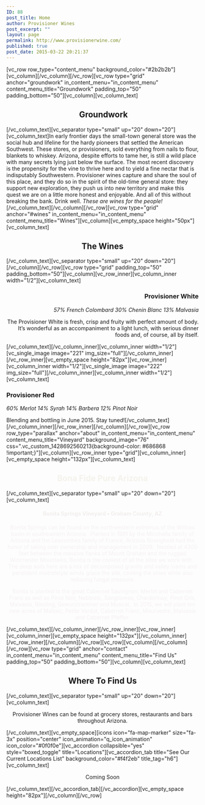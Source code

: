 ```yaml
---
ID: 88
post_title: Home
author: Provisioner Wines
post_excerpt: ""
layout: page
permalink: http://www.provisionerwine.com/
published: true
post_date: 2015-03-22 20:21:37
---
```

[vc_row row_type="content_menu" background_color="#2b2b2b"][vc_column][/vc_column][/vc_row][vc_row type="grid" anchor="groundwork" in_content_menu="in_content_menu" content_menu_title="Groundwork" padding_top="50" padding_bottom="50"][vc_column][vc_column_text]
<h2 id="#groundwork" style="text-align: center;"> Groundwork</h2>
[/vc_column_text][vc_separator type="small" up="20" down="20"][vc_column_text]In early frontier days the small-town general store was the social hub and lifeline for the hardy pioneers that settled the American Southwest. These stores, or provisioners, sold everything from nails to flour, blankets to whiskey. Arizona, despite efforts to tame her, is still a wild place with many secrets lying just below the surface. The most recent discovery is the propensity for the vine to thrive here and to yield a fine nectar that is indisputably Southwestern. Provisioner wines capture and share the soul of this place, and they do so in the spirit of the old-time general store: they support new exploration, they push us into new territory and make this quest we are on a little more honest and enjoyable. And all of this without breaking the bank. Drink well. <em>These are wines for the people!</em>[/vc_column_text][/vc_column][/vc_row][vc_row type="grid" anchor="#wines" in_content_menu="in_content_menu" content_menu_title="Wines"][vc_column][vc_empty_space height="50px"][vc_column_text]
<h2 style="text-align: center;">The Wines</h2>
[/vc_column_text][vc_separator type="small" up="20" down="20"][/vc_column][/vc_row][vc_row type="grid" padding_top="50" padding_bottom="50"][vc_column][vc_row_inner][vc_column_inner width="1/2"][vc_column_text]
<h3 style="text-align: right;">Provisioner White</h3>
<p style="text-align: right;"><em>57% French Colombard 30% Chenin Blanc 13% Malvasia</em></p>
<p style="text-align: right;">The Provisioner White is fresh, crisp and fruity with perfect amount of body. It’s wonderful as an accompaniment to a light lunch, with serious dinner foods and, of course, all by itself.</p>
[/vc_column_text][/vc_column_inner][vc_column_inner width="1/2"][vc_single_image image="221" img_size="full"][/vc_column_inner][/vc_row_inner][vc_empty_space height="82px"][vc_row_inner][vc_column_inner width="1/2"][vc_single_image image="222" img_size="full"][/vc_column_inner][vc_column_inner width="1/2"][vc_column_text]
<h3>Provisioner Red</h3>
<em>60% Merlot 14% Syrah 14% Barbera 12% Pinot Noir</em>

Blending and bottling in June 2015. Stay tuned![/vc_column_text][/vc_column_inner][/vc_row_inner][/vc_column][/vc_row][vc_row row_type="parallax" anchor="about" in_content_menu="in_content_menu" content_menu_title="Vineyard" background_image="76" css=".vc_custom_1428692560213{background-color: #686868 !important;}"][vc_column][vc_row_inner type="grid"][vc_column_inner][vc_empty_space height="132px"][vc_column_text]
<h2 style="text-align: center;"><span style="color: #f4f2eb;">Bona Fide Pure Arizona</span></h2>
[/vc_column_text][vc_separator type="small" up="20" down="20"][vc_column_text]
<div class="wpb_text_column wpb_content_element ">
<div class="wpb_wrapper">
<h4 style="text-align: center;"><span style="color: #f2eded;">Bonita Springs Vineyard • Graham County, AZ</span></h4>
<p style="text-align: center;"><span style="color: #f5f0f0;">Bonita Springs can be found on the northwestern extremus of the Willcox basin in southeastern Arizona.  Planted in 1991 by the Minchella family of Arizona and the Lescombes family of France, Arizona Stronghold had the honor of taking over ownership and management in 2009.  Nestled at 4300 feet between the massive flanks of Mount Graham and the rugged Winchester Mountains, Bonita is the coolest of all the sites we work with.  The deep soils here are a mix of decomposed granite and valley loams and persistent <em>mistral</em>style winds grace the site, cooling the vines while also reducing fungal pressure.</span></p>
<p style="text-align: center;"><span style="color: #f5f0f0;">Bonita is planted to the great Cabernet Sauvignon, Merlot and Cabernet Franc as well as Pinot Noir, Nebbiolo, Sangiovese, Chardonnay, Pinot Gris, Malvasia, Riesling, Gewurztraminer and Muscat.  In 2015, we will plant ten new acres of Malbec, Petite Verdot, Cabernet Franc, Mourvedre, Malvasia and Cabernet Pfeffer.</span></p>

</div>
</div>
[/vc_column_text][/vc_column_inner][/vc_row_inner][vc_row_inner][vc_column_inner][vc_empty_space height="132px"][/vc_column_inner][/vc_row_inner][/vc_column][/vc_row][vc_row][vc_column][/vc_column][/vc_row][vc_row type="grid" anchor="contact" in_content_menu="in_content_menu" content_menu_title="Find Us" padding_top="50" padding_bottom="50"][vc_column][vc_column_text]
<h2 style="text-align: center;">Where To Find Us</h2>
[/vc_column_text][vc_separator type="small" up="20" down="20"][vc_column_text]
<p style="text-align: center;">Provisioner Wines can be found at grocery stores, restaurants and bars throughout Arizona.</p>
[/vc_column_text][vc_empty_space][icons icon="fa-map-marker" size="fa-3x" position="center" icon_animation="q_icon_animation" icon_color="#0f0f0e"][vc_accordion collapsible="yes" style="boxed_toggle" title="Locations"][vc_accordion_tab title="See Our Current Locations List" background_color="#f4f2eb" title_tag="h6"][vc_column_text]
<p style="text-align: center;">Coming Soon</p>
[/vc_column_text][/vc_accordion_tab][/vc_accordion][vc_empty_space height="82px"][/vc_column][/vc_row]